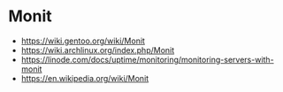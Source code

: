 # Monit

* https://wiki.gentoo.org/wiki/Monit
* https://wiki.archlinux.org/index.php/Monit
* https://linode.com/docs/uptime/monitoring/monitoring-servers-with-monit
* https://en.wikipedia.org/wiki/Monit
